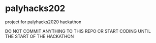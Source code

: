 # palyhacks202
project for palyhacks2020 hackathon

DO NOT COMMIT ANYTHING TO THIS REPO OR START CODING UNTIL THE START OF THE HACKATHON
